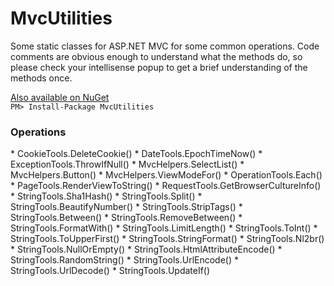 MvcUtilities
============

Some static classes for ASP.NET MVC for some common operations. 
Code comments are obvious enough to understand what the methods do, 
so please check your intellisense popup to get a brief understanding 
of the methods once.

[Also available on NuGet](https://www.nuget.org/packages/MvcUtilities/)<br />
`PM> Install-Package MvcUtilities`

<h3>Operations</h3>
* CookieTools.DeleteCookie()
* DateTools.EpochTimeNow()
* ExceptionTools.ThrowIfNull()
* MvcHelpers.SelectList()
* MvcHelpers.Button()
* MvcHelpers.ViewModeFor()
* OperationTools.Each()
* PageTools.RenderViewToString()
* RequestTools.GetBrowserCultureInfo()
* StringTools.Sha1Hash()
* StringTools.Split()
* StringTools.BeautifyNumber()
* StringTools.StripTags()
* StringTools.Between()
* StringTools.RemoveBetween()
* StringTools.FormatWith()
* StringTools.LimitLength()
* StringTools.ToInt()
* StringTools.ToUpperFirst()
* StringTools.StringFormat()
* StringTools.Nl2br()
* StringTools.NullOrEmpty()
* StringTools.HtmlAttributeEncode()
* StringTools.RandomString()
* StringTools.UrlEncode()
* StringTools.UrlDecode()
* StringTools.UpdateIf()
